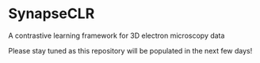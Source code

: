 # SynapseCLR
A contrastive learning framework for 3D electron microscopy data

Please stay tuned as this repository will be populated in the next few days!
